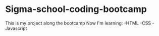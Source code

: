 # Sigma-school-coding-bootcamp
This is my project along the bootcamp
Now I'm learning:
-HTML
-CSS
-Javascript

